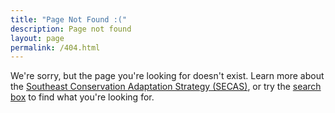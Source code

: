 ```yaml
---
title: "Page Not Found :("
description: Page not found
layout: page
permalink: /404.html
---
```


We're sorry, but the page you're looking for doesn't exist. Learn more about the [Southeast Conservation Adaptation Strategy (SECAS)](https://secassoutheast.org/about), or try the <a href="#search" class="search-button">search box</a> to find what you're looking for.
